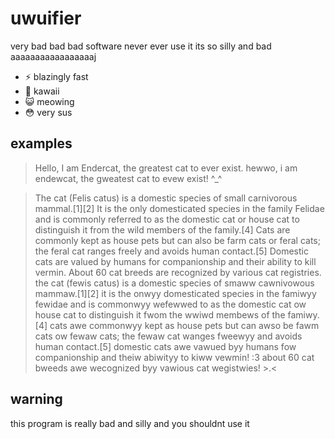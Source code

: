 # uwuifier
very bad bad bad software never ever use it its so silly and bad aaaaaaaaaaaaaaaaaj

- ⚡ blazingly fast
- 🌸 kawaii
- 😺 meowing
- 😳 very sus

## examples
> Hello, I am Endercat, the greatest cat to ever exist.
> hewwo, i am endewcat, the gweatest cat to evew exist! ^_^ 

> The cat (Felis catus) is a domestic species of small carnivorous mammal.[1][2] It is the only domesticated species in the family Felidae and is commonly referred to as the domestic cat or house cat to distinguish it from the wild members of the family.[4] Cats are commonly kept as house pets but can also be farm cats or feral cats; the feral cat ranges freely and avoids human contact.[5] Domestic cats are valued by humans for companionship and their ability to kill vermin. About 60 cat breeds are recognized by various cat registries.       
> the cat (fewis catus) is a domestic species of smaww cawnivowous mammaw.[1][2] it is the onwyy domesticated species in the famiwyy fewidae and is commonwyy wefewwed to as the domestic cat ow house cat to distinguish it fwom the wwiwd membews of the famiwy.[4] cats awe commonwyy kept as house pets but can awso be fawm cats ow fewaw cats; the fewaw cat wanges fweewyy and avoids human contact.[5] domestic cats awe vawued byy humans fow companionship and theiw abiwityy to kiww vewmin! :3 about 60 cat bweeds awe wecognized byy vawious cat wegistwies! >.< 

## warning
this program is really bad and silly and you shouldnt use it
